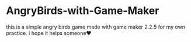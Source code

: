 # AngryBirds-with-Game-Maker
this is a simple angry birds game made with game maker 2.2.5 for my own practice. i hope it helps someone❤️
